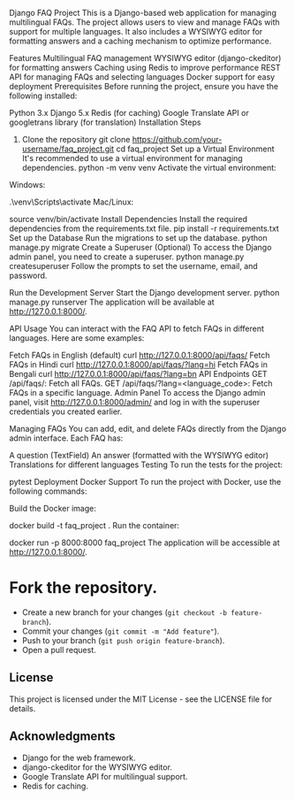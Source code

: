 Django FAQ Project
This is a Django-based web application for managing multilingual FAQs. The project allows users to view and manage FAQs with support for multiple languages. It also includes a WYSIWYG editor for formatting answers and a caching mechanism to optimize performance.

Features
Multilingual FAQ management
WYSIWYG editor (django-ckeditor) for formatting answers
Caching using Redis to improve performance
REST API for managing FAQs and selecting languages
Docker support for easy deployment
Prerequisites
Before running the project, ensure you have the following installed:

Python 3.x
Django 5.x
Redis (for caching)
Google Translate API or googletrans library (for translation)
Installation Steps
1. Clone the repository
git clone https://github.com/your-username/faq_project.git
cd faq_project
Set up a Virtual Environment It's recommended to use a virtual environment for managing dependencies.
python -m venv venv
Activate the virtual environment:

Windows:

.\venv\Scripts\activate
Mac/Linux:

source venv/bin/activate
Install Dependencies Install the required dependencies from the requirements.txt file.
pip install -r requirements.txt
Set up the Database Run the migrations to set up the database.
python manage.py migrate
Create a Superuser (Optional) To access the Django admin panel, you need to create a superuser.
python manage.py createsuperuser
Follow the prompts to set the username, email, and password.

Run the Development Server Start the Django development server.
python manage.py runserver
The application will be available at http://127.0.0.1:8000/.

API Usage You can interact with the FAQ API to fetch FAQs in different languages. Here are some examples:

Fetch FAQs in English (default)
curl http://127.0.0.1:8000/api/faqs/
Fetch FAQs in Hindi
curl http://127.0.0.1:8000/api/faqs/?lang=hi
Fetch FAQs in Bengali
curl http://127.0.0.1:8000/api/faqs/?lang=bn
API Endpoints GET /api/faqs/: Fetch all FAQs. GET /api/faqs/?lang=<language_code>: Fetch FAQs in a specific language. Admin Panel To access the Django admin panel, visit http://127.0.0.1:8000/admin/ and log in with the superuser credentials you created earlier.

Managing FAQs You can add, edit, and delete FAQs directly from the Django admin interface. Each FAQ has:

A question (TextField) An answer (formatted with the WYSIWYG editor) Translations for different languages Testing To run the tests for the project:

pytest
Deployment Docker Support To run the project with Docker, use the following commands:

Build the Docker image:

docker build -t faq_project .
Run the container:

docker run -p 8000:8000 faq_project
The application will be accessible at http://127.0.0.1:8000/.

# Fork the repository.
- Create a new branch for your changes (`git checkout -b feature-branch`).
- Commit your changes (`git commit -m "Add feature"`).
- Push to your branch (`git push origin feature-branch`).
- Open a pull request.

## License
This project is licensed under the MIT License - see the LICENSE file for details.

## Acknowledgments
- Django for the web framework.
- django-ckeditor for the WYSIWYG editor.
- Google Translate API for multilingual support.
- Redis for caching.

